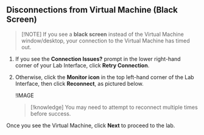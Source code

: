 ## Disconnections from Virtual Machine (Black Screen)

> [!NOTE] If you see a **black screen** instead of the Virtual Machine window/desktop, your connection to the Virtual Machine has timed out.

1. If you see the **Connection Issues?** prompt in the lower right-hand corner of your Lab Interface, click **Retry Connection**.
1. Otherwise, click the **Monitor icon** in the top left-hand corner of the Lab Interface, then click **Reconnect**, as pictured below.

    !IMAGE[](https://github.com/LODSContent/ESI/blob/master/Images/MonitorReconnect.jpg?raw=true)

    > [!knowledge] You may need to attempt to reconnect multiple times before success.

Once you see the Virtual Machine, click **Next** to proceed to the lab.
